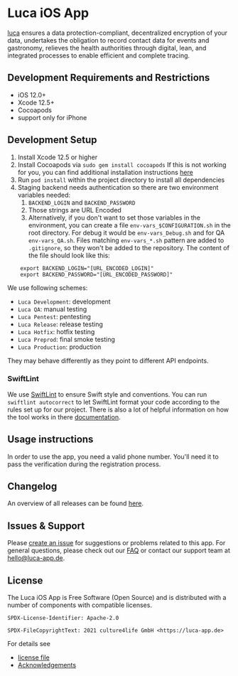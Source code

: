 # Luca iOS App

[luca](https://luca-app.de) ensures a data protection-compliant, decentralized encryption of your data, undertakes the obligation to record contact data for events and gastronomy, relieves the health authorities through digital, lean, and integrated processes to enable efficient and complete tracing.

## Development Requirements and Restrictions
- iOS 12.0+
- Xcode 12.5+
- Cocoapods
- support only for iPhone

## Development Setup
1. Install Xcode 12.5 or higher
2. Install Cocoapods via
    `sudo gem install cocoapods`
    If this is not working for you, you can find additional installation instructions [here](https://guides.cocoapods.org/using/getting-started.html#getting-started)
3. Run `pod install` within the project directory to install all dependencies
4. Staging backend needs authentication so there are two environment variables needed:
    1. `BACKEND_LOGIN` and `BACKEND_PASSWORD`
    2. Those strings are URL Encoded
    3. Alternatively, if you don't want to set those variables in the environment, you can create a file `env-vars_$CONFIGURATION.sh` in the root directory. For debug it would be `env-vars_Debug.sh` and for QA `env-vars_QA.sh`. Files matching `env-vars_*.sh` pattern are added to `.gitignore`, so they won't be added to the repository. The content of the file should look like this:
```
    export BACKEND_LOGIN="[URL_ENCODED_LOGIN]"
    export BACKEND_PASSWORD="[URL_ENCODED_PASSWORD]"
```
  
We use following schemes:
- `Luca Development`: development
- `Luca QA`: manual testing
- `Luca Pentest`: pentesting
- `Luca Release`: release testing
- `Luca Hotfix`: hotfix testing
- `Luca Preprod`: final smoke testing
- `Luca Production`: production

They may behave differently as they point to different API endpoints.
 
### SwiftLint
We use [SwiftLint](https://github.com/realm/SwiftLint) to ensure Swift style and conventions. 
You can run `swiftlint autocorrect` to let SwiftLint format your code according to the rules set up for our project. There is also a lot of helpful information on how the tool works in there [documentation](https://github.com/realm/SwiftLint).

## Usage instructions
In order to use the app, you need a valid phone number. You'll need it to pass the verification during the registration process.

## Changelog
An overview of all releases can be found [here](https://gitlab.com/lucaapp/ios/-/blob/master/CHANGELOG.md).

## Issues & Support

Please [create an issue](https://gitlab.com/lucaapp/ios/-/issues) for suggestions or problems related to this app. For general questions, please check out our [FAQ](https://www.luca-app.de/faq/) or contact our support team at [hello@luca-app.de](mailto:hello@luca-app.de).

## License

The Luca iOS App is Free Software (Open Source) and is distributed
with a number of components with compatible licenses.

```
SPDX-License-Identifier: Apache-2.0

SPDX-FileCopyrightText: 2021 culture4life GmbH <https://luca-app.de>
```

For details see
 * [license file](./LICENSE)
 * [Acknowledgements](./Luca/Credits.plist)
